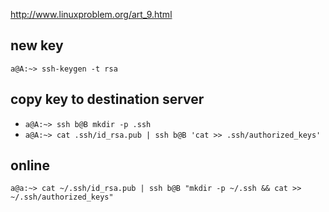 http://www.linuxproblem.org/art_9.html

## new key
`a@A:~> ssh-keygen -t rsa`

## copy key to destination server
- `a@A:~> ssh b@B mkdir -p .ssh`
- `a@A:~> cat .ssh/id_rsa.pub | ssh b@B 'cat >> .ssh/authorized_keys'`

## online
`a@a:~> cat ~/.ssh/id_rsa.pub | ssh b@B "mkdir -p ~/.ssh && cat >> ~/.ssh/authorized_keys"`

